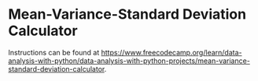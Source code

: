 # Mean-Variance-Standard Deviation Calculator

Instructions can be found at https://www.freecodecamp.org/learn/data-analysis-with-python/data-analysis-with-python-projects/mean-variance-standard-deviation-calculator.
